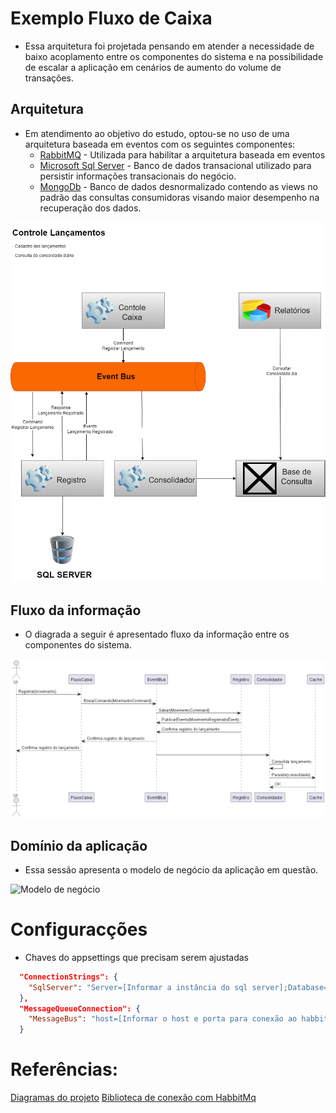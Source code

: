 # Exemplo Fluxo de Caixa

* Essa arquitetura foi projetada pensando em atender a necessidade de baixo acoplamento entre os componentes do sistema e na possibilidade de escalar a aplicação em cenários de aumento do volume de transações.

## Arquitetura 

* Em atendimento ao objetivo do estudo, optou-se no uso de uma arquitetura baseada em eventos com os seguintes componentes:
  - [RabbitMQ](https://www.rabbitmq.com/) - Utilizada para habilitar a arquitetura baseada em eventos
  - [Microsoft Sql Server](https://www.microsoft.com/pt-br/sql-server/sql-server-2019) - Banco de dados transacional utilizado para persistir informações transacionais do negócio.
  - [MongoDb](https://www.mongodb.com/)  - Banco de dados desnormalizado contendo as views no padrão das consultas consumidoras visando maior desempenho na recuperação dos dados.

![Diagrama de arquitetura](./specifications/architecture/architecture.drawio.png)

## Fluxo da informação

* O diagrada a seguir é apresentado fluxo da informação entre os componentes do sistema.
 
![Diagrama de sequeência](./specifications/diagram/fluxo-caixa-sequence.png)

## Domínio da aplicação

* Essa sessão apresenta o modelo de negócio da aplicação em questão.

![Modelo de negócio](./specifications/diagram/fluxo-caixa-class.png)

# Configuracções 

* Chaves do appsettings que precisam serem ajustadas

``` appsettings.json
  "ConnectionStrings": {
    "SqlServer": "Server=[Informar a instância do sql server];Database=ControleCaixa;Trusted_Connection=True;MultipleActiveResultSets=true"
  },
  "MessageQueueConnection": {
    "MessageBus": "host=[Informar o host e porta para conexão ao habbitMq];publisherConfirms=true;timeout=10"
  }
```

# Referências:

[Diagramas do projeto](https://real-world-plantuml.com/)
[Biblioteca de conexão com HabbitMq](https://github.com/EasyNetQ/EasyNetQ/wiki/Introduction)
